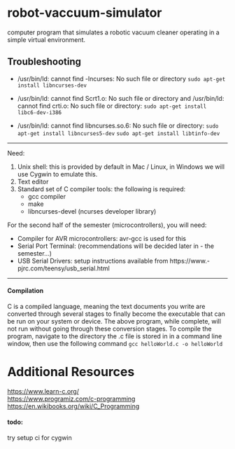 # robot-vaccuum-simulator
 computer program that simulates a robotic vacuum cleaner operating in a simple virtual environment. 


## Troubleshooting
- /usr/bin/ld: cannot find -lncurses: No such file or directory
`sudo apt-get install libncurses-dev`

- /usr/bin/ld: cannot find Scrt1.o: No such file or directory and /usr/bin/ld: cannot find crti.o: No such file or directory:
`sudo apt-get install libc6-dev-i386`
- /usr/bin/ld: cannot find libncurses.so.6: No such file or directory:
`sudo apt-get install libncurses5-dev`
`sudo apt-get install libtinfo-dev`
---
Need:
1. Unix shell: this is provided by default in Mac / Linux, in Windows we will use Cygwin to emulate this.
2. Text editor
3. Standard set of C compiler tools:  the following is required:
    - gcc compiler
    - make
    - libncurses-devel (ncurses developer library)

For the second half of the semester (microcontrollers), you will need:
- Compiler for AVR microcontrollers: avr-gcc is used for this
- Serial Port Terminal: (recommendations will be decided later in - the semester...)
- USB Serial Drivers: setup instructions available from https://www.- pjrc.com/teensy/usb_serial.html

---

#### Compilation
C is a compiled language, meaning the text documents you write are converted through several stages to finally become
the executable that can be run on your system or device. The above program, while complete, will not run without going
through these conversion stages.
To compile the program, navigate to the directory the .c file is stored in in a command line window, then use the following
command
`gcc helloWorld.c -o helloWorld`

# Additional Resources

https://www.learn-c.org/ \
https://www.programiz.com/c-programming \
https://en.wikibooks.org/wiki/C_Programming 


#### todo:
try setup ci for cygwin
